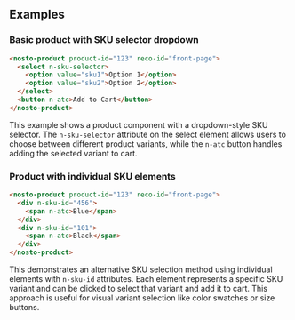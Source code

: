 ## Examples

### Basic product with SKU selector dropdown

```html
<nosto-product product-id="123" reco-id="front-page">
  <select n-sku-selector>
    <option value="sku1">Option 1</option>
    <option value="sku2">Option 2</option>
  </select>
  <button n-atc>Add to Cart</button>
</nosto-product>
```

This example shows a product component with a dropdown-style SKU selector. The `n-sku-selector` attribute on the select element allows users to choose between different product variants, while the `n-atc` button handles adding the selected variant to cart.

### Product with individual SKU elements

```html
<nosto-product product-id="123" reco-id="front-page">
  <div n-sku-id="456">
    <span n-atc>Blue</span>
  </div>
  <div n-sku-id="101">
    <span n-atc>Black</span>
  </div>
</nosto-product>
```

This demonstrates an alternative SKU selection method using individual elements with `n-sku-id` attributes. Each element represents a specific SKU variant and can be clicked to select that variant and add it to cart. This approach is useful for visual variant selection like color swatches or size buttons.